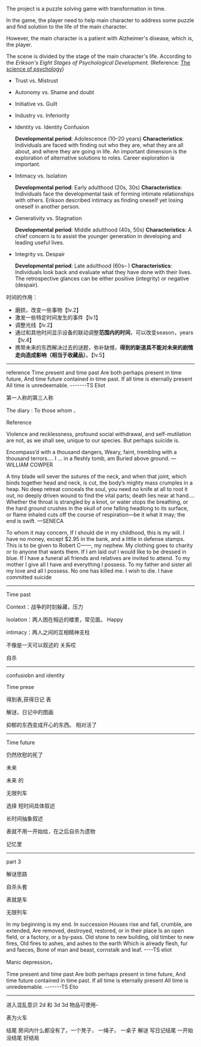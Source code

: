 





The project is a puzzle solving game with transformation in time.

In the game, the player need to help main character to address some puzzle and find solution to the life of the main character.

However, the main character is a patient with Alzheimer's disease, which is, the player.  

The scene is divided by the stage of the main character's life. According to the *Erikson's Eight Stages of Psychological Development*. (Reference: [The science of psychology](https://timsappsychology.files.wordpress.com/2020/09/by-laura-a.-king-professor-the-science-of-psycho-3367724-z-lib.org_.pdf))

* Trust vs. Mistrust

* Autonomy vs. Shame and doubt

* Initiative vs. Guilt

* Industry vs. Inferiority

* Identity vs. Identity Confusion

  **Developmental period**: Adolescence (10–20 years) **Characteristics**: Individuals are faced with finding out who they are, what they are all about, and where they are going in life. An important dimension is the exploration of alternative solutions to roles. Career exploration is important.

* Intimacy vs. Isolation

  **Developmental period**: Early adulthood (20s, 30s) **Characteristics**: Individuals face the developmental task of forming intimate relationships with others. Erikson described intimacy as finding oneself yet losing oneself in another person. 

* Generativity vs. Stagnation

  **Developmental period**: Middle adulthood (40s, 50s) **Characteristics**: A chief concern is to assist the younger generation in developing and leading useful lives.

* Integrity vs. Despair

  **Developmental period**: Late adulthood (60s– ) **Characteristics**: Individuals look back and evaluate what they have done with their lives. The retrospective glances can be either positive (integrity) or negative (despair).

时间的作用：

* 磨损，改变一些事物【lv.2】
* 激发一些特定时间发生的事件【lv.1】
* 调整光线【lv.2】
* 通过和其他时间显示设备的联动调整**范围内的时间**，可以改变season，years【lv.4】
* 携带未来的东西解决过去的谜题，弥补缺憾，**得到的新道具不能对未来的剧情走向造成影响（相当于收藏品）**。【lv.5】

----------

reference Time present and time past Are both perhaps present in time future, And time future contained in time past. If all time is eternally present All time is unredeemable.    -------TS Eliot





第一人称的第三人称



The diary :   To those whom 、







Reference









Violence and recklessness, profound social withdrawal, and self-mutilation are not, as we shall see, unique to our species. But perhaps suicide is.

Encompass’d with a thousand dangers, Weary, faint, trembling with a thousand terrors.… I … in a fleshly tomb, am Buried above ground. —WILLIAM COWPER



A tiny blade will sever the sutures of the neck, and when that joint, which binds together head and neck, is cut, the body’s mighty mass crumples in a heap. No deep retreat conceals the soul, you need no knife at all to root it out, no deeply driven wound to find the vital parts; death lies near at hand.… Whether the throat is strangled by a knot, or water stops the breathing, or the hard ground crushes in the skull of one falling headlong to its surface, or flame inhaled cuts off the course of respiration—be it what it may; the end is swift. —SENECA



To whom it may concern, If I should die in my childhood, this is my will. I have no money, except $2.95 in the bank, and a little in defense stamps. This is to be given to Robert C——, my nephew. My clothing goes to charity or to anyone that wants them. If I am laid out I would like to be dressed in blue. If I have a funeral all friends and relatives are invited to attend. To my mother I give all I have and everything I possess. To my father and sister all my love and all I possess. No one has killed me. I wish to die. I have committed suicide



-----------

Time past





Context：战争的时刻躲藏，压力  



Isolation：两人困在相近的楼里，常见面。      Happy

intimacy：两人之间的互相精神支柱



不像是一天可以叙述的 关系哎



自杀

--------------------------------

 confusiobn and identity



Time prese

得到表,获得日记 表



解谜，日记中的图画



抑郁的东西变成开心的东西。 相对活了

---------------------





Time future



仍然欣慰的死了



未来





未来  的   



无限列车









选择   短时间具体叙述



 长时间抽象叙述      



表就不用一开始给，在之后自杀为遗物



记忆里













-----------------

part 3

解谜思路





自杀头套





表就是车 

无限列车 



In my beginning is my end. In succession Houses rise and fall, crumble, are extended, Are removed, destroyed, restored, or in their place Is an open field, or a factory, or a by-pass. Old stone to new building, old timber to new fires, Old fires to ashes, and ashes to the earth Which is already flesh, fur and faeces, Bone of man and beast, cornstalk and leaf. ----TS eliot







Manic depression，



Time present and time past Are both perhaps present in time future, And time future contained in time past. If all time is eternally present All time is unredeemable.    -------TS Elio

























------------





进入混乱意识  2d 和 3d   3d 物品可使用-

表为火车



结尾 房间内什么都没有了，一个凳子， 一绳子， 一桌子 解谜   写日记结尾  一开始没结尾    好结局



